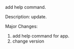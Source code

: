 add help command.

Description:
update.

Major Changes:
1. add help command for app.
2. change version


